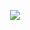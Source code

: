 <p align="center">
  <img src="https://static.planetminecraft.com/files/profile_banner/2412009_2.jpg"text=Hey Everyone!🕹️&animation=fadeIn&type=waving&color=gradient&height=100"/>
</p>
